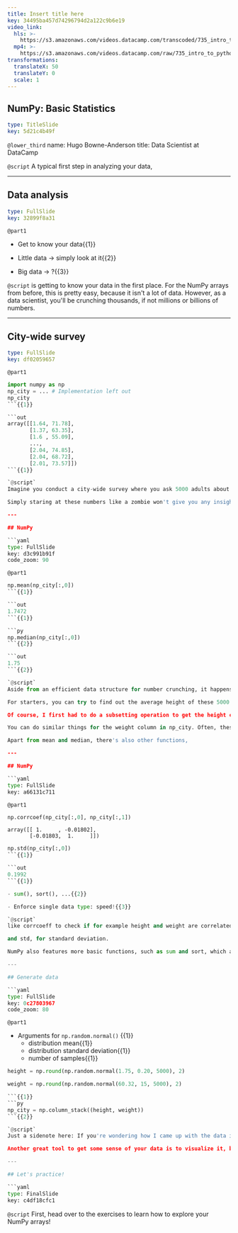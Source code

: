 ```yaml
---
title: Insert title here
key: 34495ba457d74296794d2a122c9b6e19
video_link:
  hls: >-
    https://s3.amazonaws.com/videos.datacamp.com/transcoded/735_intro_to_python/v6/hls-735_ch4_3.master.m3u8
  mp4: >-
    https://s3.amazonaws.com/videos.datacamp.com/raw/735_intro_to_python/v6/735_ch4_3.mp4
transformations:
  translateX: 50
  translateY: 0
  scale: 1
---
```


## NumPy: Basic Statistics

```yaml
type: TitleSlide
key: 5d21c4b49f
```

`@lower_third`
name: Hugo Bowne-Anderson
title: Data Scientist at DataCamp

`@script`
A typical first step in analyzing your data,

---

## Data analysis

```yaml
type: FullSlide
key: 32899f8a31
```

`@part1`
- Get to know your data{{1}}

- Little data -> simply look at it{{2}}

- Big data -> ?{{3}}

`@script`
is getting to know your data in the first place. For the NumPy arrays from before, this is pretty easy, because it isn't a lot of data. However, as a data scientist, you'll be crunching thousands, if not millions or billions of numbers.

---

## City-wide survey

```yaml
type: FullSlide
key: df02059657
```

`@part1`
```py
import numpy as np
np_city = ... # Implementation left out
np_city
```{{1}}

```out
array([[1.64, 71.78],
       [1.37, 63.35],
       [1.6 , 55.09],
       ...,
       [2.04, 74.85],
       [2.04, 68.72],
       [2.01, 73.57]])
```{{1}}

`@script`
Imagine you conduct a city-wide survey where you ask 5000 adults about their height and weight. You end up with something like this: a 2D numpy array, which I named np_city, that has 5000 rows, corresponding to the 5000 people, and two columns, corresponding to the height and the weight.

Simply staring at these numbers like a zombie won't give you any insights. What you can do, though, is generate summarizing statistics about your data.

---

## NumPy

```yaml
type: FullSlide
key: d3c991b91f
code_zoom: 90
```

`@part1`
```py
np.mean(np_city[:,0])
```{{1}}

```out
1.7472
```{{1}}

```py
np.median(np_city[:,0])
```{{2}}

```out
1.75
```{{2}}

`@script`
Aside from an efficient data structure for number crunching, it happens that NumPy is also good at doing these kinds of things.

For starters, you can try to find out the average height of these 5000 people, with NumPy's mean function. Because it's a function from the NumPy package, don't forget to start with np..

Of course, I first had to do a subsetting operation to get the height column from the 2D array. It appears that on average, people are 1-point-75 meters tall. What about the median height? This is the height of the middle person if you sort all persons from small to tall. Instead of writing complicated python code to figure this out, you can simply use NumPy's median function:

You can do similar things for the weight column in np_city. Often, these summarizing statistics will provide you with a "sanity check" of your data. If you end up with a average weight of 2000 kilograms, your measurements are most likely incorrect.

Apart from mean and median, there's also other functions,

---

## NumPy

```yaml
type: FullSlide
key: a66131c711
```

`@part1`
```py
np.corrcoef(np_city[:,0], np_city[:,1])
```

```out
array([[ 1.     , -0.01802],
       [-0.01803,  1.     ]])
```

```py
np.std(np_city[:,0])
```{{1}}

```out
0.1992
```{{1}}

- sum(), sort(), ...{{2}}

- Enforce single data type: speed!{{3}}

`@script`
like corrcoeff to check if for example height and weight are correlated,

and std, for standard deviation.

NumPy also features more basic functions, such as sum and sort, which also exist in the basic Python distribution. However, the big difference here is speed. Because NumPy enforces a single data type in an array, it can drastically speed up the calculations.

---

## Generate data

```yaml
type: FullSlide
key: 0c27803967
code_zoom: 80
```

`@part1`
- Arguments for `np.random.normal()` {{1}}
	- distribution mean{{1}}
    - distribution standard deviation{{1}}
    - number of samples{{1}}

```py
height = np.round(np.random.normal(1.75, 0.20, 5000), 2)

weight = np.round(np.random.normal(60.32, 15, 5000), 2)

```{{1}}
```py
np_city = np.column_stack((height, weight))
```{{2}}

`@script`
Just a sidenote here: If you're wondering how I came up with the data in this video: We simulated it with NumPy functions! I sampled two random distributions 5000 times to create the height and weight arrays, and then used column_stack to paste them together as two columns. Another awesome thing that NumPy can do!

Another great tool to get some sense of your data is to visualize it, but that's something for the next course also.

---

## Let's practice!

```yaml
type: FinalSlide
key: c4df18cfc1
```

`@script`
First, head over to the exercises to learn how to explore your NumPy arrays!
